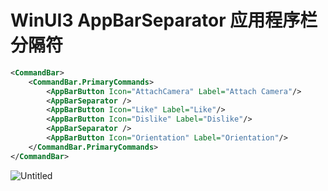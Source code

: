 # WinUI3 AppBarSeparator 应用程序栏分隔符

```xml
<CommandBar>
    <CommandBar.PrimaryCommands>
        <AppBarButton Icon="AttachCamera" Label="Attach Camera"/>
        <AppBarSeparator />
        <AppBarButton Icon="Like" Label="Like"/>
        <AppBarButton Icon="Dislike" Label="Dislike"/>
        <AppBarSeparator />
        <AppBarButton Icon="Orientation" Label="Orientation"/>
    </CommandBar.PrimaryCommands>
</CommandBar>
```

![Untitled](WinUI3%20AppBarSeparator%20%E5%BA%94%E7%94%A8%E7%A8%8B%E5%BA%8F%E6%A0%8F%E5%88%86%E9%9A%94%E7%AC%A6%2051a50aad2c0c45b59c03bacbd8c077cf/Untitled.png)
